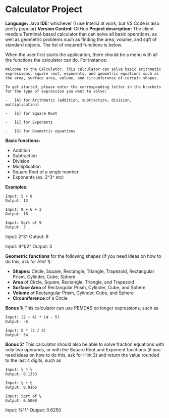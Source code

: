 ﻿# Calculator Project
**Language:** Java
**IDE:** whichever (I use IntelliJ at work, but VS Code is also pretty popular)
**Version Control:** GitHub
**Project description:**
The client needs a Terminal-based calculator that can solve all basic operations, as well as geometric problems such as finding the area, volume, and sqft of standard objects. The list of required functions is below.

When the user first starts the application, there should be a menu with all the functions the calculator can do. For instance:

```
Welcome to the Calculator. This calculator can solve basic arithmetic expressions, square root, exponents, and geometric equations such as the area, surface area, volume, and circumference of certain shapes.

To get started, please enter the corresponding letter in the brackets for the type of expression you want to solve:

-   [A] for Arithmetic (addition, subtraction, division, multiplication)
    
-   [S] for Square Root
    
-   [E] for Exponents
    
-   [G] for Geometric equations
```

**Basic functions:**

-   Addition
-   Subtraction
-   Division
-   Multiplication
-   Square Root of a single number
-   Exponents (ex. 2^3^ etc)

**Examples:**
```
Input: 5 + 8
Output: 13

Input: 9 + 6 + 3
Output: 18

Input: Sqrt of 9
Output: 3
```
Input: 2^3^
Output: 8

Input: 9^1/2^
Output: 3

**Geometric functions** for the following shapes (if you need ideas on how to do this, ask for *Hint 1*):

-   **Shapes:** Circle, Square, Rectangle, Triangle, Trapezoid, Rectangular Prism, Cylinder, Cube, Sphere
-   **Area** of Circle, Square, Rectangle, Triangle, and Trapezoid
-   **Surface Area** of Rectangular Prism, Cylinder, Cube, and Sphere  
-   **Volume** of Rectangular Prism, Cylinder, Cube, and Sphere
- **Circumference** of a Circle

**Bonus 1:** This calculator can use PEMDAS on longer expressions, such as
```
Input: (2 + 4) * (4 - 5)
Output: -6

Input: 5 * (3 / 2)
Output: 54
```
**Bonus 2:** This calculator should also be able to solve fraction equations with only two operands, or with the Square Root and Exponent functions (if you need ideas on how to do this, ask for Hint 2) and return the value rounded to the last 4 digits, such as
```
Input: ⅔ * ⅕
Output: 0.1333

Input: ¼ + ⅔
Output: 0.9166

Input: Sqrt of ¼
Output: 0.5000
```
Input: ⅝^1^
Output: 0.6250
